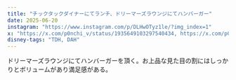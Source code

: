 ```yaml
---
title: "チックタックダイナーにてランチ、ドリーマーズラウンジにてハンバーガー"
date: 2025-06-20
instagram: "https://www.instagram.com/p/DLHwOTyz1le/?img_index=1"
x: "https://x.com/p0nchi_v/status/1935649103297540434, https://x.com/p0nchi_v/status/1935943543337763196"
disney-tags: "TDH, DAH"
---
```


ドリーマーズラウンジにてハンバーガーを頂く。お上品な見た目の割にはしっかりとボリュームがあり満足感がある。
